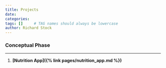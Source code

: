 ```yaml
---
title: Projects
date: 
categories: 
tags: []     # TAG names should always be lowercase
author: Richard Stock
---
```


### Conceptual Phase
---

1. **[Nutrition App]({% link pages/nutrition_app.md %})**